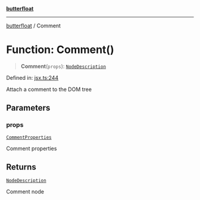[**butterfloat**](../index.md)

***

[butterfloat](../index.md) / Comment

# Function: Comment()

> **Comment**(`props`): [`NodeDescription`](../type-aliases/NodeDescription.md)

Defined in: [jsx.ts:244](https://github.com/WorldMaker/butterfloat/blob/df545ef96728808e6ed86d129bea41fdc458751b/jsx.ts#L244)

Attach a comment to the DOM tree

## Parameters

### props

[`CommentProperties`](../interfaces/CommentProperties.md)

Comment properties

## Returns

[`NodeDescription`](../type-aliases/NodeDescription.md)

Comment node

